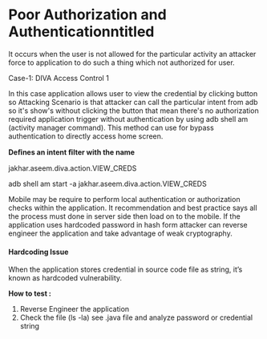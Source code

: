 # Poor Authorization and Authenticationntitled

It occurs when the user is not allowed for the particular activity an attacker force to application to do such a thing which not authorized for user.

Case-1: DIVA Access Control 1

In this case application allows user to view the credential by clicking button so Attacking Scenario is that attacker can call the particular intent from adb so it's show's without clicking the button that mean there's no authorization required application trigger without authentication by using adb shell am (activity manager command). This method can use for bypass authentication to directly access home screen.

**Deﬁnes an intent ﬁlter with the name**

jakhar.aseem.diva.action.VIEW\_CREDS

adb shell am start -a jakhar.aseem.diva.action.VIEW\_CREDS

Mobile may be require to perform local authentication or authorization checks within the application. It recommendation and best practice says all the process must done in server side then load on to the mobile. If the application uses hardcoded password in hash form attacker can reverse engineer the application and take advantage of weak cryptography.

#### Hardcoding Issue

When the application stores credential in source code file as string, it’s known as hardcoded vulnerability.

**How to test :**

1. Reverse Engineer the application
2. Check the file (ls -la) see .java file and analyze password or credential string
